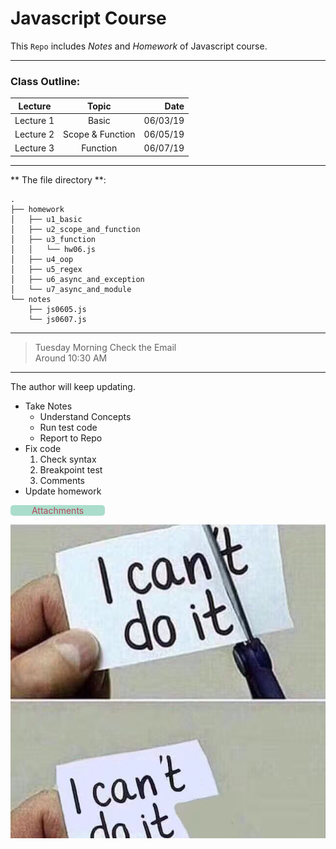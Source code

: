 # Javascript Course
This `Repo` includes *Notes* and *Homework* of Javascript course. <br>

---
### Class Outline:

| Lecture     | Topic            | Date     |
| ----------- |:----------------:| --------:|
| Lecture 1   | Basic            | 06/03/19 |
| Lecture 2   | Scope & Function | 06/05/19 |
| Lecture 3   | Function         | 06/07/19 |

<hr />
** The file directory **: <br>


```
.
├── homework
│   ├── u1_basic
│   ├── u2_scope_and_function
│   ├── u3_function
│   │   └── hw06.js
│   ├── u4_oop
│   ├── u5_regex
│   ├── u6_async_and_exception
│   └── u7_async_and_module
└── notes
    ├── js0605.js
    └── js0607.js
```

---
> Tuesday Morning Check the Email<br>
> Around 10:30 AM<br>

***

<p>The author will keep updating.<br></p>
<ul>
	<li>Take Notes
		<ul>
			<li>Understand Concepts</li>	
			<li>Run test code</li>
			<li>Report to Repo</li>
		</ul>
	</li>
	<li>Fix code
		<ol>
			<li>Check syntax</li>
			<li>Breakpoint test</li>
			<li>Comments</li>
		</ol>
	</li>
	<li>Update homework</li>
</ul>

<div style="color:#B5495B;background-color:#adc;text-align:center;border-radius:5px;width:30%;height:auto;" >
	Attachments
</div>

[![Homework](a.jpg)](https://github.com/GuanYangCLU/jsCourse/tree/master/homework)
